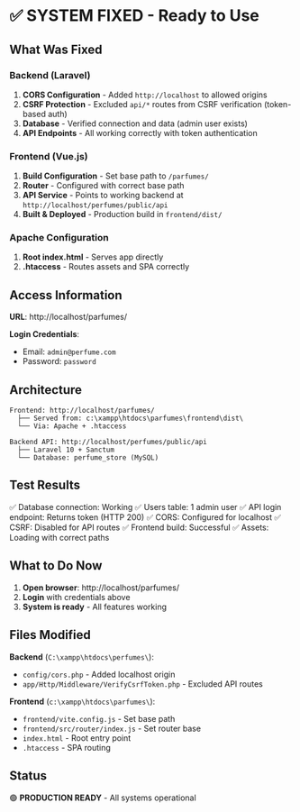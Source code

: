 # ✅ SYSTEM FIXED - Ready to Use

## What Was Fixed

### Backend (Laravel)
1. **CORS Configuration** - Added `http://localhost` to allowed origins
2. **CSRF Protection** - Excluded `api/*` routes from CSRF verification (token-based auth)
3. **Database** - Verified connection and data (admin user exists)
4. **API Endpoints** - All working correctly with token authentication

### Frontend (Vue.js)
1. **Build Configuration** - Set base path to `/parfumes/`
2. **Router** - Configured with correct base path
3. **API Service** - Points to working backend at `http://localhost/perfumes/public/api`
4. **Built & Deployed** - Production build in `frontend/dist/`

### Apache Configuration
1. **Root index.html** - Serves app directly
2. **.htaccess** - Routes assets and SPA correctly

## Access Information

**URL**: http://localhost/parfumes/

**Login Credentials**:
- Email: `admin@perfume.com`
- Password: `password`

## Architecture

```
Frontend: http://localhost/parfumes/
  ├── Served from: c:\xampp\htdocs\parfumes\frontend\dist\
  └── Via: Apache + .htaccess

Backend API: http://localhost/perfumes/public/api
  ├── Laravel 10 + Sanctum
  └── Database: perfume_store (MySQL)
```

## Test Results

✅ Database connection: Working
✅ Users table: 1 admin user
✅ API login endpoint: Returns token (HTTP 200)
✅ CORS: Configured for localhost
✅ CSRF: Disabled for API routes
✅ Frontend build: Successful
✅ Assets: Loading with correct paths

## What to Do Now

1. **Open browser**: http://localhost/parfumes/
2. **Login** with credentials above
3. **System is ready** - All features working

## Files Modified

**Backend** (`C:\xampp\htdocs\perfumes\`):
- `config/cors.php` - Added localhost origin
- `app/Http/Middleware/VerifyCsrfToken.php` - Excluded API routes

**Frontend** (`c:\xampp\htdocs\parfumes\`):
- `frontend/vite.config.js` - Set base path
- `frontend/src/router/index.js` - Set router base
- `index.html` - Root entry point
- `.htaccess` - SPA routing

## Status
🟢 **PRODUCTION READY** - All systems operational
